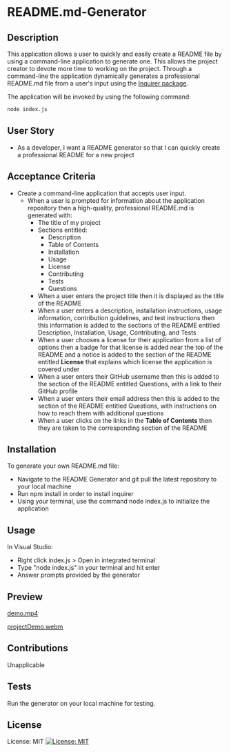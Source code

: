 # README.md-Generator
## Description
This application allows a user to quickly and easily create a README file by using a command-line application to generate one. 
This allows the project creator to devote more time to working on the project.
Through a command-line the application dynamically generates a professional README.md file from a user's input using the [Inquirer package](https://www.npmjs.com/package/inquirer).  

The application will be invoked by using the following command:

```bash
node index.js
```

## User Story

* As a developer, I want a README generator so that I can quickly create a professional README for a new project
  
## Acceptance Criteria

* Create a command-line application that accepts user input.
  * When a user is prompted for information about the application repository then a high-quality, professional README.md is generated with:
    * The title of my project 
    * Sections entitled:
      * Description 
      * Table of Contents 
      * Installation 
      * Usage 
      * License 
      * Contributing 
      * Tests 
      * Questions
    * When a user enters the project title then it is displayed as the title of the README
    * When a user enters a description, installation instructions, usage information, contribution guidelines, and test instructions then this information is added to the sections of the README entitled Description, Installation, Usage, Contributing, and Tests
    * When a user chooses a license for their application from a list of options then a badge for that license is added near the top of the README and a notice is added to the section of the README entitled **License** that explains which license the application is covered under
    * When a user enters their GitHub username then this is added to the section of the README entitled Questions, with a link to their GitHub profile
    * When a user enters their email address then this is added to the section of the README entitled Questions, with instructions on how to reach them with additional questions
    * When a user clicks on the links in the **Table of Contents** then they are taken to the corresponding section of the README

## Installation

To generate your own README.md file:
* Navigate to the README Generator and git pull the latest repository to your local machine
* Run npm install in order to install inquirer
* Using your terminal, use the command node index.js to initialize the application
  
## Usage
In Visual Studio:
* Right click index.js > Open in integrated terminal
* Type "node index.js" in your terminal and hit enter
* Answer prompts provided by the generator

## Preview
[demo.mp4](https://user-images.githubusercontent.com/images/previewREADMEgenerator.mp4)


[projectDemo.webm](images/Untitled_%20Jan%2023,%202023%207_57%20PM.webm)


## Contributions
Unapplicable

## Tests
Run the generator on your local machine for testing.

## License
License: MIT [![License: MIT](https://img.shields.io/badge/License-MIT-yellow.svg)](https://opensource.org/licenses/MIT)
